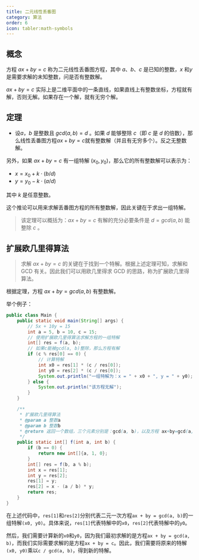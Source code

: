 ```yaml
---
title: 二元线性丢番图
category: 算法
order: 6
icon: tabler:math-symbols
---
```


## 概念

方程 $ax + by = c$ 称为二元线性丢番图方程，其中 $a$、$b$、$c$ 是已知的整数，$x$ 和$y$ 是需要求解的未知整数，问是否有整数解。

$ax + by = c$ 实际上是二维平面中的一条直线，如果直线上有整数坐标，方程就有解，否则无解。如果存在一个解，就有无穷个解。

## 定理

- 设$a$，$b$ 是整数且 $gcd(a,b)=d$ 。如果 $d$ 能够整除 $c$（即 $c$ 是 $d$ 的倍数），那么线性丢番图方程$ax + by = c$就有整数解（并且有无穷多个）。反之无整数解。

另外，如果 $ax + by = c$ 有一组特解 $(x_0, y_0)$，那么它的所有整数解可以表示为：

- $x = x_0 + k \cdot (b / d)$
- $y = y_0 - k \cdot (a / d)$

其中 $k$ 是任意整数。

这个推论可以用来求解丢番图方程的所有整数解，因此关键在于求出一组特解。

> 该定理可以概括为：$ax+by=c$ 有解的充分必要条件是 $d=gcd(a,b)$ 能整除 $c$ 。

## 扩展欧几里得算法

> 求解 $ax+by=c$ 的关键在于找到一个特解。根据上述定理可知，求解和 GCD 有关。因此我们可以用欧几里得求 GCD 的思路，称为扩展欧几里得算法。

根据定理，方程 $ax+by=gcd(a, b)$ 有整数解。

举个例子：

```java
public class Main {
    public static void main(String[] args) {
        // 5x + 10y = 15
        int a = 5, b = 10, c = 15;
        // 使用扩展欧几里得算法求解方程的一组特解
        int[] res = f(a, b);
        // 如果c能被gcd(a, b)整除，那么方程有解
        if (c % res[0] == 0) {
            // 计算特解
            int x0 = res[1] * (c / res[0]);
            int y0 = res[2] * (c / res[0]);
            System.out.println("一组特解为：x = " + x0 + ", y = " + y0);
        } else {
            System.out.println("该方程无解");
        }
    }

    /**
     * 扩展欧几里得算法
     * @param a 整数a
     * @param b 整数b
     * @return 返回一个数组，三个元素分别是：gcd(a, b)，以及方程 ax+by=gcd(a,b) 的一组特解(x0,y0)
     */
    public static int[] f(int a, int b) {
        if (b == 0) {
            return new int[]{a, 1, 0};
        }
        int[] res = f(b, a % b);
        int x = res[1];
        int y = res[2];
        res[1] = y;
        res[2] = x - (a / b) * y;
        return res;
    }
}
```

在上述代码中，`res[1]`和`res[2]`分别代表二元一次方程`ax + by = gcd(a, b)`的一组特解`(x0, y0)`。具体来说，`res[1]`代表特解中的`x0`，`res[2]`代表特解中的`y0`。

然后，我们需要计算新的`x0`和`y0`，因为我们最初求解的是方程`ax + by = gcd(a, b)`，而我们实际需要求解的是方程`ax + by = c`。因此，我们需要将原来的特解`(x0, y0)`乘以`c / gcd(a, b)`，得到新的特解。

